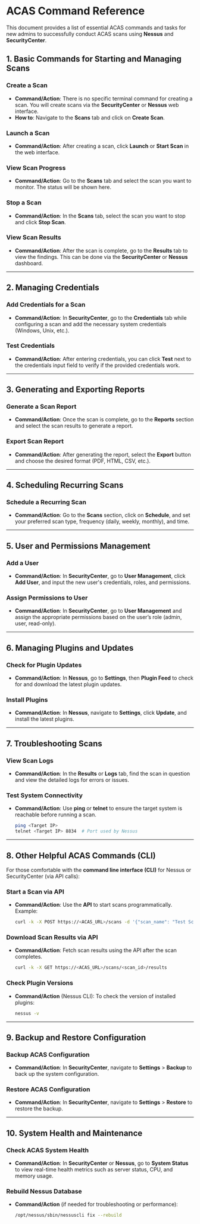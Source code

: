 # ACAS Command Reference 
This document provides a list of essential ACAS commands and tasks for new admins to successfully conduct ACAS scans using **Nessus** and **SecurityCenter**.

## 1. Basic Commands for Starting and Managing Scans

### Create a Scan
- **Command/Action**: There is no specific terminal command for creating a scan. You will create scans via the **SecurityCenter** or **Nessus** web interface.
- **How to**: Navigate to the **Scans** tab and click on **Create Scan**.

### Launch a Scan
- **Command/Action**: After creating a scan, click **Launch** or **Start Scan** in the web interface.

### View Scan Progress
- **Command/Action**: Go to the **Scans** tab and select the scan you want to monitor. The status will be shown here.

### Stop a Scan
- **Command/Action**: In the **Scans** tab, select the scan you want to stop and click **Stop Scan**.

### View Scan Results
- **Command/Action**: After the scan is complete, go to the **Results** tab to view the findings. This can be done via the **SecurityCenter** or **Nessus** dashboard.

---

## 2. Managing Credentials

### Add Credentials for a Scan
- **Command/Action**: In **SecurityCenter**, go to the **Credentials** tab while configuring a scan and add the necessary system credentials (Windows, Unix, etc.).

### Test Credentials
- **Command/Action**: After entering credentials, you can click **Test** next to the credentials input field to verify if the provided credentials work.

---

## 3. Generating and Exporting Reports

### Generate a Scan Report
- **Command/Action**: Once the scan is complete, go to the **Reports** section and select the scan results to generate a report.

### Export Scan Report
- **Command/Action**: After generating the report, select the **Export** button and choose the desired format (PDF, HTML, CSV, etc.).

---

## 4. Scheduling Recurring Scans

### Schedule a Recurring Scan
- **Command/Action**: Go to the **Scans** section, click on **Schedule**, and set your preferred scan type, frequency (daily, weekly, monthly), and time.

---

## 5. User and Permissions Management

### Add a User
- **Command/Action**: In **SecurityCenter**, go to **User Management**, click **Add User**, and input the new user's credentials, roles, and permissions.

### Assign Permissions to User
- **Command/Action**: In **SecurityCenter**, go to **User Management** and assign the appropriate permissions based on the user’s role (admin, user, read-only).

---

## 6. Managing Plugins and Updates

### Check for Plugin Updates
- **Command/Action**: In **Nessus**, go to **Settings**, then **Plugin Feed** to check for and download the latest plugin updates.

### Install Plugins
- **Command/Action**: In **Nessus**, navigate to **Settings**, click **Update**, and install the latest plugins.

---

## 7. Troubleshooting Scans

### View Scan Logs
- **Command/Action**: In the **Results** or **Logs** tab, find the scan in question and view the detailed logs for errors or issues.

### Test System Connectivity
- **Command/Action**: Use **ping** or **telnet** to ensure the target system is reachable before running a scan.
    ```bash
    ping <Target IP>
    telnet <Target IP> 8834  # Port used by Nessus
    ```

---

## 8. Other Helpful ACAS Commands (CLI)

For those comfortable with the **command line interface (CLI)** for Nessus or SecurityCenter (via API calls):

### Start a Scan via API
- **Command/Action**: Use the **API** to start scans programmatically. Example:
    ```bash
    curl -k -X POST https://<ACAS_URL>/scans -d '{"scan_name": "Test Scan", "targets": "<target_ips>"}'
    ```

### Download Scan Results via API
- **Command/Action**: Fetch scan results using the API after the scan completes.
    ```bash
    curl -k -X GET https://<ACAS_URL>/scans/<scan_id>/results
    ```

### Check Plugin Versions
- **Command/Action** (Nessus CLI): To check the version of installed plugins:
    ```bash
    nessus -v
    ```

---

## 9. Backup and Restore Configuration

### Backup ACAS Configuration
- **Command/Action**: In **SecurityCenter**, navigate to **Settings** > **Backup** to back up the system configuration.

### Restore ACAS Configuration
- **Command/Action**: In **SecurityCenter**, navigate to **Settings** > **Restore** to restore the backup.

---

## 10. System Health and Maintenance

### Check ACAS System Health
- **Command/Action**: In **SecurityCenter** or **Nessus**, go to **System Status** to view real-time health metrics such as server status, CPU, and memory usage.

### Rebuild Nessus Database
- **Command/Action** (if needed for troubleshooting or performance):
    ```bash
    /opt/nessus/sbin/nessuscli fix --rebuild
    ```

